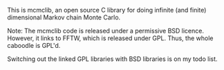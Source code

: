 This is mcmclib, an open source C library for doing infinite (and finite) dimensional
Markov chain Monte Carlo.

Note: The mcmclib code is released under a permissive BSD licence. However, it
links to FFTW, which is released under GPL. Thus, the whole caboodle is GPL'd.

Switching out the linked GPL libraries with BSD libraries is on my todo list.
